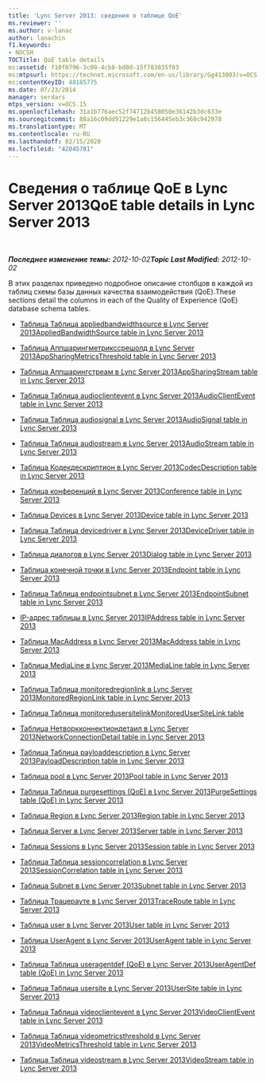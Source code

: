 ```yaml
---
title: 'Lync Server 2013: сведения о таблице QoE'
ms.reviewer: ''
ms.author: v-lanac
author: lanachin
f1.keywords:
- NOCSH
TOCTitle: QoE table details
ms:assetid: f10f0796-3c09-4cb8-bd0d-15f783835f03
ms:mtpsurl: https://technet.microsoft.com/en-us/library/Gg413003(v=OCS.15)
ms:contentKeyID: 48185775
ms.date: 07/23/2014
manager: serdars
mtps_version: v=OCS.15
ms.openlocfilehash: 31a1b776aec52f74712b458050e36142b3dc633e
ms.sourcegitcommit: 88a16c09dd91229e1a8c156445eb3c360c942978
ms.translationtype: MT
ms.contentlocale: ru-RU
ms.lasthandoff: 02/15/2020
ms.locfileid: "42045781"
---
```

<div data-xmlns="http://www.w3.org/1999/xhtml">

<div class="topic" data-xmlns="http://www.w3.org/1999/xhtml" data-msxsl="urn:schemas-microsoft-com:xslt" data-cs="http://msdn.microsoft.com/">

<div data-asp="http://msdn2.microsoft.com/asp">

# <a name="qoe-table-details-in-lync-server-2013"></a><span data-ttu-id="6aae9-102">Сведения о таблице QoE в Lync Server 2013</span><span class="sxs-lookup"><span data-stu-id="6aae9-102">QoE table details in Lync Server 2013</span></span>

</div>

<div id="mainSection">

<div id="mainBody">

<span> </span>

<span data-ttu-id="6aae9-103">_**Последнее изменение темы:** 2012-10-02_</span><span class="sxs-lookup"><span data-stu-id="6aae9-103">_**Topic Last Modified:** 2012-10-02_</span></span>

<span data-ttu-id="6aae9-104">В этих разделах приведено подробное описание столбцов в каждой из таблиц схемы базы данных качества взаимодействия (QoE).</span><span class="sxs-lookup"><span data-stu-id="6aae9-104">These sections detail the columns in each of the Quality of Experience (QoE) database schema tables.</span></span>

  - [<span data-ttu-id="6aae9-105">Таблица Таблица appliedbandwidthsource в Lync Server 2013</span><span class="sxs-lookup"><span data-stu-id="6aae9-105">AppliedBandwidthSource table in Lync Server 2013</span></span>](lync-server-2013-appliedbandwidthsource-table.md)

  - [<span data-ttu-id="6aae9-106">Таблица Аппшарингметрикссрешолд в Lync Server 2013</span><span class="sxs-lookup"><span data-stu-id="6aae9-106">AppSharingMetricsThreshold table in Lync Server 2013</span></span>](lync-server-2013-appsharingmetricsthreshold-table.md)

  - [<span data-ttu-id="6aae9-107">Таблица Аппшарингстреам в Lync Server 2013</span><span class="sxs-lookup"><span data-stu-id="6aae9-107">AppSharingStream table in Lync Server 2013</span></span>](lync-server-2013-appsharingstream-table.md)

  - [<span data-ttu-id="6aae9-108">Таблица Таблица audioclientevent в Lync Server 2013</span><span class="sxs-lookup"><span data-stu-id="6aae9-108">AudioClientEvent table in Lync Server 2013</span></span>](lync-server-2013-audioclientevent-table.md)

  - [<span data-ttu-id="6aae9-109">Таблица Таблица audiosignal в Lync Server 2013</span><span class="sxs-lookup"><span data-stu-id="6aae9-109">AudioSignal table in Lync Server 2013</span></span>](lync-server-2013-audiosignal-table.md)

  - [<span data-ttu-id="6aae9-110">Таблица Таблица audiostream в Lync Server 2013</span><span class="sxs-lookup"><span data-stu-id="6aae9-110">AudioStream table in Lync Server 2013</span></span>](lync-server-2013-audiostream-table.md)

  - [<span data-ttu-id="6aae9-111">Таблица Кодекдескриптион в Lync Server 2013</span><span class="sxs-lookup"><span data-stu-id="6aae9-111">CodecDescription table in Lync Server 2013</span></span>](lync-server-2013-codecdescription-table.md)

  - [<span data-ttu-id="6aae9-112">Таблица конференций в Lync Server 2013</span><span class="sxs-lookup"><span data-stu-id="6aae9-112">Conference table in Lync Server 2013</span></span>](lync-server-2013-conference-table.md)

  - [<span data-ttu-id="6aae9-113">Таблица Devices в Lync Server 2013</span><span class="sxs-lookup"><span data-stu-id="6aae9-113">Device table in Lync Server 2013</span></span>](lync-server-2013-device-table.md)

  - [<span data-ttu-id="6aae9-114">Таблица Таблица devicedriver в Lync Server 2013</span><span class="sxs-lookup"><span data-stu-id="6aae9-114">DeviceDriver table in Lync Server 2013</span></span>](lync-server-2013-devicedriver-table.md)

  - [<span data-ttu-id="6aae9-115">Таблица диалогов в Lync Server 2013</span><span class="sxs-lookup"><span data-stu-id="6aae9-115">Dialog table in Lync Server 2013</span></span>](lync-server-2013-dialog-table.md)

  - [<span data-ttu-id="6aae9-116">Таблица конечной точки в Lync Server 2013</span><span class="sxs-lookup"><span data-stu-id="6aae9-116">Endpoint table in Lync Server 2013</span></span>](lync-server-2013-endpoint-table.md)

  - [<span data-ttu-id="6aae9-117">Таблица Таблица endpointsubnet в Lync Server 2013</span><span class="sxs-lookup"><span data-stu-id="6aae9-117">EndpointSubnet table in Lync Server 2013</span></span>](lync-server-2013-endpointsubnet-table.md)

  - [<span data-ttu-id="6aae9-118">IP-адрес таблицы в Lync Server 2013</span><span class="sxs-lookup"><span data-stu-id="6aae9-118">IPAddress table in Lync Server 2013</span></span>](lync-server-2013-ipaddress-table.md)

  - [<span data-ttu-id="6aae9-119">Таблица MacAddress в Lync Server 2013</span><span class="sxs-lookup"><span data-stu-id="6aae9-119">MacAddress table in Lync Server 2013</span></span>](lync-server-2013-macaddress-table.md)

  - [<span data-ttu-id="6aae9-120">Таблица MediaLine в Lync Server 2013</span><span class="sxs-lookup"><span data-stu-id="6aae9-120">MediaLine table in Lync Server 2013</span></span>](lync-server-2013-medialine-table.md)

  - [<span data-ttu-id="6aae9-121">Таблица Таблица monitoredregionlink в Lync Server 2013</span><span class="sxs-lookup"><span data-stu-id="6aae9-121">MonitoredRegionLink table in Lync Server 2013</span></span>](lync-server-2013-monitoredregionlink-table.md)

  - [<span data-ttu-id="6aae9-122">Таблица Таблица monitoredusersitelink</span><span class="sxs-lookup"><span data-stu-id="6aae9-122">MonitoredUserSiteLink table</span></span>](monitoredusersitelink-table.md)

  - [<span data-ttu-id="6aae9-123">Таблица Нетворкконнектиондетаил в Lync Server 2013</span><span class="sxs-lookup"><span data-stu-id="6aae9-123">NetworkConnectionDetail table in Lync Server 2013</span></span>](lync-server-2013-networkconnectiondetail-table.md)

  - [<span data-ttu-id="6aae9-124">Таблица Таблица payloaddescription в Lync Server 2013</span><span class="sxs-lookup"><span data-stu-id="6aae9-124">PayloadDescription table in Lync Server 2013</span></span>](lync-server-2013-payloaddescription-table.md)

  - [<span data-ttu-id="6aae9-125">Таблица pool в Lync Server 2013</span><span class="sxs-lookup"><span data-stu-id="6aae9-125">Pool table in Lync Server 2013</span></span>](lync-server-2013-pool-table.md)

  - [<span data-ttu-id="6aae9-126">Таблица Таблица purgesettings (QoE) в Lync Server 2013</span><span class="sxs-lookup"><span data-stu-id="6aae9-126">PurgeSettings table (QoE) in Lync Server 2013</span></span>](lync-server-2013-purgesettings-table-qoe.md)

  - [<span data-ttu-id="6aae9-127">Таблица Region в Lync Server 2013</span><span class="sxs-lookup"><span data-stu-id="6aae9-127">Region table in Lync Server 2013</span></span>](lync-server-2013-region-table.md)

  - [<span data-ttu-id="6aae9-128">Таблица Server в Lync Server 2013</span><span class="sxs-lookup"><span data-stu-id="6aae9-128">Server table in Lync Server 2013</span></span>](lync-server-2013-server-table.md)

  - [<span data-ttu-id="6aae9-129">Таблица Sessions в Lync Server 2013</span><span class="sxs-lookup"><span data-stu-id="6aae9-129">Session table in Lync Server 2013</span></span>](lync-server-2013-session-table.md)

  - [<span data-ttu-id="6aae9-130">Таблица Таблица sessioncorrelation в Lync Server 2013</span><span class="sxs-lookup"><span data-stu-id="6aae9-130">SessionCorrelation table in Lync Server 2013</span></span>](lync-server-2013-sessioncorrelation-table.md)

  - [<span data-ttu-id="6aae9-131">Таблица Subnet в Lync Server 2013</span><span class="sxs-lookup"><span data-stu-id="6aae9-131">Subnet table in Lync Server 2013</span></span>](lync-server-2013-subnet-table.md)

  - [<span data-ttu-id="6aae9-132">Таблица Трацерауте в Lync Server 2013</span><span class="sxs-lookup"><span data-stu-id="6aae9-132">TraceRoute table in Lync Server 2013</span></span>](lync-server-2013-traceroute-table.md)

  - [<span data-ttu-id="6aae9-133">Таблица user в Lync Server 2013</span><span class="sxs-lookup"><span data-stu-id="6aae9-133">User table in Lync Server 2013</span></span>](lync-server-2013-user-table.md)

  - [<span data-ttu-id="6aae9-134">Таблица UserAgent в Lync Server 2013</span><span class="sxs-lookup"><span data-stu-id="6aae9-134">UserAgent table in Lync Server 2013</span></span>](lync-server-2013-useragent-table.md)

  - [<span data-ttu-id="6aae9-135">Таблица Таблица useragentdef (QoE) в Lync Server 2013</span><span class="sxs-lookup"><span data-stu-id="6aae9-135">UserAgentDef table (QoE) in Lync Server 2013</span></span>](lync-server-2013-useragentdef-table-qoe.md)

  - [<span data-ttu-id="6aae9-136">Таблица Таблица usersite в Lync Server 2013</span><span class="sxs-lookup"><span data-stu-id="6aae9-136">UserSite table in Lync Server 2013</span></span>](lync-server-2013-usersite-table.md)

  - [<span data-ttu-id="6aae9-137">Таблица Таблица videoclientevent в Lync Server 2013</span><span class="sxs-lookup"><span data-stu-id="6aae9-137">VideoClientEvent table in Lync Server 2013</span></span>](lync-server-2013-videoclientevent-table.md)

  - [<span data-ttu-id="6aae9-138">Таблица Таблица videometricsthreshold в Lync Server 2013</span><span class="sxs-lookup"><span data-stu-id="6aae9-138">VideoMetricsThreshold table in Lync Server 2013</span></span>](lync-server-2013-videometricsthreshold-table.md)

  - [<span data-ttu-id="6aae9-139">Таблица Таблица videostream в Lync Server 2013</span><span class="sxs-lookup"><span data-stu-id="6aae9-139">VideoStream table in Lync Server 2013</span></span>](lync-server-2013-videostream-table.md)

</div>

<span> </span>

</div>

</div>

</div>

